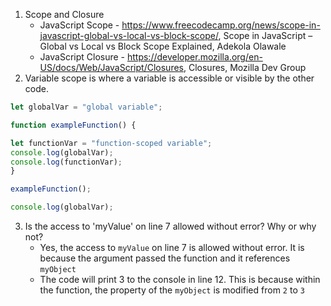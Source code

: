 1. Scope and Closure
   - JavaScript Scope - https://www.freecodecamp.org/news/scope-in-javascript-global-vs-local-vs-block-scope/, Scope in JavaScript – Global vs Local vs Block Scope Explained, Adekola Olawale 
   - JavaScript Closure - https://developer.mozilla.org/en-US/docs/Web/JavaScript/Closures, Closures, Mozilla Dev Group
2. Variable scope is where a variable is accessible or visible by the other code. 
```javascript
let globalVar = "global variable";

function exampleFunction() {

let functionVar = "function-scoped variable";
console.log(globalVar);
console.log(functionVar);
}

exampleFunction();

console.log(globalVar);
```

3. Is the access to 'myValue' on line 7 allowed without error? Why or why not?
   - Yes, the access to ```myValue``` on line 7  is allowed without error. It is because the argument passed the function and it references ```myObject```
   - The code will print 3 to the console in line 12. This is because within the function, the property of the ```myObject``` is modified from ```2``` to ```3```